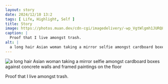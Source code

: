 ```yaml
---
layout: story
date: 2024/12/10 13:2
tags: [ Life, Highlight, Self ]
title: Story
image: https://photos.muan.dev/cdn-cgi/imagedelivery/-wp_VgtWlgmh1JURQ8t1mg/a5bd65a1-29a9-4a91-4c2f-98278b6cf900/public
caption: |
  Proof that I live amongst trash.
alt: |
  a long hair Asian woman taking a mirror selfie amongst cardboard boxes against concrete walls and framed paintings on the floor
---
```



![a long hair Asian woman taking a mirror selfie amongst cardboard boxes against concrete walls and framed paintings on the floor](https://photos.muan.dev/cdn-cgi/imagedelivery/-wp_VgtWlgmh1JURQ8t1mg/a5bd65a1-29a9-4a91-4c2f-98278b6cf900/public)

Proof that I live amongst trash.
